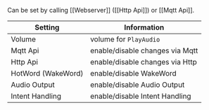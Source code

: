 Can be set by calling [[Webserver]] ([[Http Api]]) or [[Mqtt Api]].

| Setting            | Information                     | 
|--------------------|---------------------------------|
| Volume             | volume for `PlayAudio`          | 
| Mqtt Api           | enable/disable changes via Mqtt | 
| Http Api           | enable/disable changes via Http | 
| HotWord (WakeWord) | enable/disable WakeWord         | 
| Audio Output       | enable/disable Audio Output     | 
| Intent Handling    | enable/disable Intent Handling  | 
